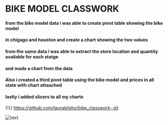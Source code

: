 # BIKE MODEL CLASSWORK

#### from the bike model data i was able to create pivot table showing the bike model
#### in chigago and houston and create a chart showing the two values

#### from the same data i was able to extract the store location and quantity available for each statge
#### and made a chart from the data

#### Also i created a third pivot table using the bike model and prices in all state with chart attaached 

#### lastly i added slicers to all my charts

{!}} https://github.com/lauraleloho/bike_classwork-.git

![text]()

